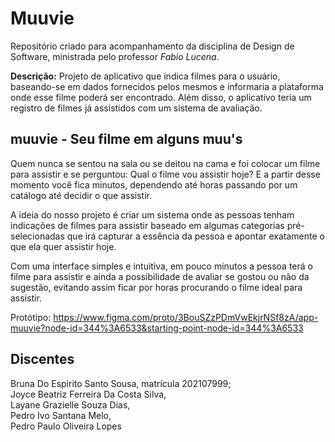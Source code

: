 # Muuvie
Repositório criado para acompanhamento da disciplina de Design de Software, ministrada pelo professor <i>Fabio Lucena</i>.

<b>Descrição:</b>
Projeto de aplicativo que indica filmes para o usuário, baseando-se em dados fornecidos pelos mesmos e informaria a plataforma onde esse filme poderá ser encontrado. Além disso, o aplicativo teria um registro de filmes já assistidos com um sistema de avaliação.
<br>

## muuvie - Seu filme em alguns muu's
Quem nunca se sentou na sala ou se deitou na cama e foi colocar um filme para assistir e se perguntou: Qual o filme vou assistir hoje? E a partir desse momento você fica minutos, dependendo até horas passando por um catálogo até decidir o que assistir.

A ideia do nosso projeto é criar um sistema onde as pessoas tenham indicações de filmes para assistir baseado em algumas categorias pré-selecionadas que irá capturar a essência da pessoa e apontar exatamente o que ela quer assistir hoje.

Com uma interface simples e intuitiva, em pouco minutos a pessoa terá o filme para assistir e ainda a possibilidade de avaliar se gostou ou não da sugestão, evitando assim ficar por horas procurando o filme ideal para assistir.

Protótipo: https://www.figma.com/proto/3BouSZzPDmVwEkjrNSf8zA/app-muuvie?node-id=344%3A6533&starting-point-node-id=344%3A6533
<br>

## Discentes
Bruna Do Espirito Santo Sousa, matrícula 202107999;<br>
Joyce Beatriz Ferreira Da Costa Silva,<br>
Layane Grazielle Souza Dias,<br>
Pedro Ivo Santana Melo,<br>
Pedro Paulo Oliveira Lopes
